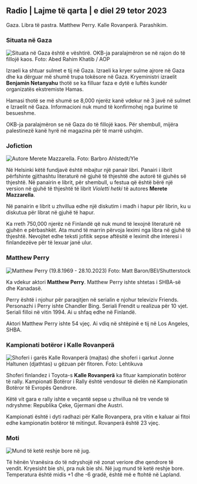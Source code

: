 ## Radio \| Lajme të qarta \| e diel 29 tetor 2023

Gaza. Libra të pastra. Matthew Perry. Kalle Rovanperä. Parashikim.

### Situata në Gaza

![Situata në Gaza është e vështirë. OKB-ja paralajmëron se në rajon do të fillojë kaos. Foto: Abed Rahim Khatib / AOP](https://images.cdn.yle.fi/image/upload/c_crop,h_3780,w_6720,x_0,y_700/ar_1.777777777777777,c_fill,g_5,w_201/q_auto:eco/f_auto/fl_lossy/v1698587757/39-1192921653e641fc4a70)

Izraeli ka shtuar sulmet e tij në Gaza. Izraeli ka kryer sulme ajrore në Gaza dhe ka dërguar më shumë trupa tokësore në Gaza. Kryeministri izraelit **Benjamin Netanyahu** thotë se ka filluar faza e dytë e luftës kundër organizatës ekstremiste Hamas.

Hamasi thotë se më shumë se 8,000 njerëz kanë vdekur në 3 javë në sulmet e Izraelit në Gaza. Informacioni nuk mund të konfirmohej nga burime të besueshme.

OKB-ja paralajmëron se në Gaza do të fillojë kaos. Për shembull, mijëra palestinezë kanë hyrë në magazina për të marrë ushqim.

### Jofiction

![Autore Merete Mazzarella. Foto: Barbro Ahlstedt/Yle](https://images.cdn.yle.fi/image/upload/c_crop,h_3159,w_5616,x_0,y_0/ar_1.7777777777777777,c_fill,g_faces,h_120/w_pr.q_auto:eco/f_auto/fl_lossy/v1620995152/39-806292609e6be113e02)

Në Helsinki këtë fundjavë është mbajtur një panair libri. Panairi i librit përfshinte gjithashtu literaturë në gjuhë të thjeshtë dhe autorë të gjuhës së thjeshtë. Në panairin e librit, për shembull, u festua që është bërë një version në gjuhë të thjeshtë të librit *Violetti hetki* të autores **Merete Mazzarella**.

Në panairin e librit u zhvillua edhe një diskutim i madh i hapur për librin, ku u diskutua për librat në gjuhë të hapur.

Ka rreth 750,000 njerëz në Finlandë që nuk mund të lexojnë literaturë në gjuhën e përbashkët. Ata mund të marrin përvoja leximi nga libra në gjuhë të thjeshtë. Nevojitet edhe teksti jofitik sepse aftësitë e leximit dhe interesi i finlandezëve për të lexuar janë ulur.

### Matthew Perry

![Matthew Perry (19.8.1969 - 28.10.2023) Foto: Matt Baron/BEI/Shutterstock](https://images.cdn.yle.fi/image/upload/c_crop,h_2329,w_4141,x_0,ar_1_54/.7777777777777777,c_fill,g_faces,h_675,w_1200/dpr_1.0/q_auto:eco/f_auto/fl_lossy/v1698579698/39-1192810653df4bb05)

Ka vdekur aktori **Matthew Perry**. Matthew Perry ishte shtetas i SHBA-së dhe Kanadasë.

Perry është i njohur për paraqitjen në serialin e njohur televiziv Friends. Personazhi i Perry ishte Chandler Bing. Seriali Frendit u realizua për 10 vjet. Seriali filloi në vitin 1994. Ai u shfaq edhe në Finlandë.

Aktori Matthew Perry ishte 54 vjeç. Ai vdiq në shtëpinë e tij në Los Angeles, SHBA.

### Kampionati botëror i Kalle Rovanperä

![Shoferi i garës Kalle Rovanperä (majtas) dhe shoferi i qarkut Jonne Haltunen (djathtas) u gëzuan për fitoren. Foto: Lehtikuva](https://images.cdn.yle.fi/image/upload/c_crop,h_2406,w_4278,x_0,y_445/ar_1.77777777777777,c_fill,g_faces,h_2100,wd_pr./f_auto/fl_lossy/v1698587806/39-1192922653e645d852bc)

Shoferi finlandez i Toyota-s **Kalle Rovanperä** ka fituar kampionatin botëror të rally. Kampionati Botëror i Rally është vendosur të dielën në Kampionatin Botëror të Evropës Qendrore.

Këtë vit gara e rally ishte e veçantë sepse u zhvillua në tre vende të ndryshme: Republika Çeke, Gjermani dhe Austri.

Kampionati është i dyti radhazi për Kalle Rovanpera, pra vitin e kaluar ai fitoi edhe kampionatin botëror të mitingut. Rovanperä është 23 vjeç.

### Moti

![Mund të ketë reshje bore në jug.](https://images.cdn.yle.fi/image/upload/c_crop,h_1080,w_1919,x_0,y_0/ar_1.7777777777777777,c_fill,g_5,w_20,h_20/dpr_1.0/q_auto:eco/f_auto/fl_lossy/v1698594490/39-1192967653e7ea05e07b)

Të hënën Vranësira do të ndryshojë në zonat veriore dhe qendrore të vendit. Kryesisht bie shi, pra nuk bie shi. Në jug mund të ketë reshje bore. Temperatura është midis +1 dhe -6 gradë, është më e ftohtë në Lapland.